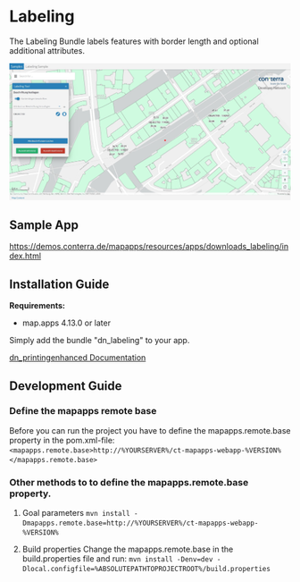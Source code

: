 # Labeling

The Labeling Bundle labels features with border length and optional additional attributes.

![Screenshot App](https://github.com/conterra/mapapps-labeling/blob/master/screenshot.JPG)

## Sample App
https://demos.conterra.de/mapapps/resources/apps/downloads_labeling/index.html

## Installation Guide
**Requirements:**
- map.apps 4.13.0 or later

Simply add the bundle "dn_labeling" to your app.

[dn_printingenhanced Documentation](https://github.com/conterra/mapapps-labeling/tree/master/src/main/js/bundles/dn_labeling)

## Development Guide
### Define the mapapps remote base
Before you can run the project you have to define the mapapps.remote.base property in the pom.xml-file:
`<mapapps.remote.base>http://%YOURSERVER%/ct-mapapps-webapp-%VERSION%</mapapps.remote.base>`

### Other methods to to define the mapapps.remote.base property.
1. Goal parameters
   `mvn install -Dmapapps.remote.base=http://%YOURSERVER%/ct-mapapps-webapp-%VERSION%`

2. Build properties
   Change the mapapps.remote.base in the build.properties file and run:
   `mvn install -Denv=dev -Dlocal.configfile=%ABSOLUTEPATHTOPROJECTROOT%/build.properties`
